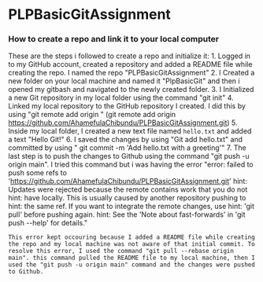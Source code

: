 # PLPBasicGitAssignment

### How to create a repo and link it to your local computer

These are the steps i followed to create a repo and initialize it:
    1. Logged in to my GitHub account, created a repository and added a README file while creating the repo. I named the repo "PLPBasicGitAssignment"
    2. I Created a new folder on your local machine and named it "PlpBasicGit" and then i opened my gitbash and navigated to the newly created folder.
    3. I Initialized a new Git repository in my local folder using the command "git init"
    4. Linked my local repository to the GitHub repository I created. I did this by using "git remote add origin <repository-url>" (git remote add origin https://github.com/AhamefulaChibundu/PLPBasicGitAssignment.git)
    5. Inside my local folder, I created a new text file named `hello.txt` and added a text "Hello Git!"
    6. I saved the changes by using "Git add hello.txt" and committed by using " git commit -m 'Add hello.txt with a greeting'"
    7. The last step is to push the changes to Github using the command "git push -u origin main". I tried this command but i was having the error "error: failed to push some refs to 'https://github.com/AhamefulaChibundu/PLPBasicGitAssignment.git'
    hint: Updates were rejected because the remote contains work that you do not
    hint: have locally. This is usually caused by another repository pushing to
    hint: the same ref. If you want to integrate the remote changes, use
    hint: 'git pull' before pushing again.
    hint: See the 'Note about fast-forwards' in 'git push --help' for details."

    This error kept occouring because I added a README file while creating the repo and my local machine was not aware of that initial commit. To resolve this error, I used the command "git pull --rebase origin main". this command pulled the README file to my local machine, then I used the "git push -u origin main" command and the changes were pushed to Github.